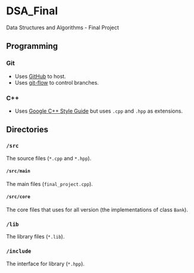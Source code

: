# DSA_Final
Data Structures and Algorithms - Final Project

## Programming

### Git
* Uses [GitHub](https://github.com/NTUDSA2014/dsa15_final12) to host.
* Uses [git-flow](http://nvie.com/posts/a-successful-git-branching-model/) to control branches.

### C++
* Uses [Google C++ Style Guide](http://google-styleguide.googlecode.com/svn/trunk/cppguide.html) but uses `.cpp` and `.hpp` as extensions.

## Directories

### `/src`
The source files (`*.cpp` and `*.hpp`).

#### `/src/main`
The main files (`final_project.cpp`).

#### `/src/core`
The core files that uses for all version (the implementations of class `Bank`).

### `/lib`
The library files (`*.lib`).

### `/include`
The interface for library (`*.hpp`).
